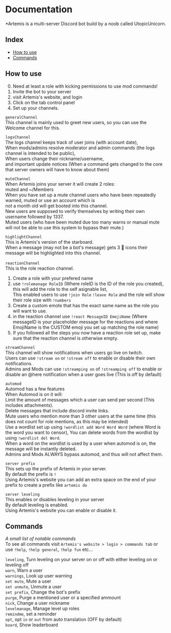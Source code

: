 # Documentation
*Artemis is a multi-server Discord bot build by a noob called UtopicUnicorn.   

## Index
  - [How to use](#how-to-use)
  - [Commands](#commands)

## How to use

0. Need at least a role with kicking permissions to use mod commands!
1. Invite the bot to your server
2. visit Artemis's website, and login
3. Click on the tab control panel
4. Set up your channels.

`generalChannel`<br/>
This channel is mainly used to greet new users, so you can use the Welcome channel for this.<br/>

`logsChannel`<br/>
The logs channel keeps track of user joins (with account date),<br/>
When mods/admins resolve moderator and admin commands (the logs channel is intended to be public),<br/>
When users change their nickname/username,<br/>
and important update notices (When a command gets changed to the core that server owners will have to know about them)<br/>

`muteChannel`<br/>
When Artemis joins your server it will create 2 roles:<br/>
muted and ~/Members<br/>
When you have set up a mute channel users who have been repeatedly warned, muted or use an account which is<br/>
 not a month old will get booted into this channel.<br/>
New users are supposed to verify themselves by writing their own username followed by 1337.<br/>
Muted users (who have been muted due too many warns or manual mute will not be able to use this system to bypass their mute.)<br/>

`highlightChannel`<br/>
This is Artemis's version of the starboard.<br/>
When a message (may not be a bot's message) gets 3 :tea: icons their message will be highlighted into this channel.<br/>
<br/>
`reactionChannel`<br/>
This is the role reaction channel.<br/>
1. Create a role with your prefered name<br/>
2. use `!rolemanage RoleID` (Where roleID is the ID of the role you created), this will add the role to the self asignable list,<br/>
This enabled users to use `!join Role` `!leave Role` and the role will show their role size with `!numbers`<br/>
3. Create a custom emote that has the exact same name as the role you will want to use.<br/>
4. in the reaction channel use `!react MessageID EmojiName` (Where messageID is your placeholder message for the reactions and where EmojiName is the CUSTOM emoji you set up matching the role name)<br/>
5. If you followed all the steps you now have a reaction role set up, make sure that the reaction channel is otherwise empty.<br/>

`streamChannel`<br/>
This channel will show notifications when users go live on twitch.<br/>
Users can use `!stream on` or `!stream off` to enable or disable their own notifications.<br/>
Admins and Mods can use `!streamping on` of `!streamping off` to enable or disable an @here notification when a user goes live (This is off by default)<br/>


`automod`<br/>
Automod has a few features<br/>
When Automod is on it will:<br/>
Limit the amount of messages which a user can send per second (This includes attachments).<br/>
Delete messages that include discord invite links.<br/>
Mute users who mention more than 3 other users at the same time (this does not count for role mentions, as this may be intended)<br/>
Use a wordlist set up using `!wordlist add Word Word Word` (where Word is the word you want to censor), You can delete words from the wordlist by using `!wordlist del Word`.<br/>
When a word on the wordlist is used by a user when automod is on, the message will be instantly deleted.<br/>
Admins and Mods ALWAYS bypass automod, and thus will not affect them.<br/>

`server prefix`<br/>
This sets up the prefix of Artemis in your server.<br/>
By default the prefix is `!`<br/>
Using Artemis's website you can add an extra space on the end of your prefix to create a prefix like `artemis do `<br/>

`server leveling`<br/>
This enables or disables leveling in your server<br/>
By default leveling is enabled.<br/>
Using Artemis's website you can enable or disable it.<br/>



## Commands
*A small list of notable commands*<br/>
To see all commands visit `Artemis's website > login > commands tab` or use `!help`, `!help general`, `!help fun` etc...<br/>

`leveling`,	Turn leveling on your server on or off with either leveling on or leveling off<br/>
`warn`,	Warn a user<br/>
`warnings`,	Look up user warning<br/>
`set mute`, Mute a user<br/>
`set unmute`, Unmute a user<br/>
`set prefix`, Change the bot's prefix<br/>
`purge`, Purge a mentioned user or a specified ammount<br/>
`nick`, Change a user nickname<br/>
`levelmanage`, Manage level up roles<br/>
`remindme`, set a reminder<br/>
`opt`, opt `in` or `out` from auto translation (OFF by default)<br/>
`board`, Show leaderboard<br/>
